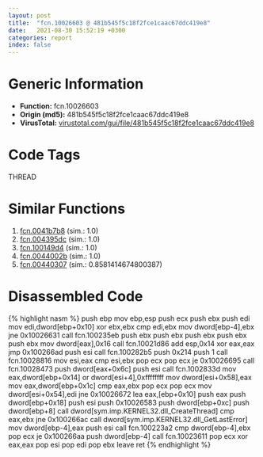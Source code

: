 ```yaml
---
layout: post
title:  "fcn.10026603 @ 481b545f5c18f2fce1caac67ddc419e8"
date:   2021-08-30 15:52:19 +0300
categories: report
index: false
---
```


# Generic Information
- **Function:** fcn.10026603
- **Origin (md5):** 481b545f5c18f2fce1caac67ddc419e8
- **VirusTotal:** [virustotal.com/gui/file/481b545f5c18f2fce1caac67ddc419e8][virustotal_ref]

# Code Tags
<span class="tag" id="THREAD">THREAD</span>


# Similar Functions

1. [fcn.0041b7b8][similar_1_ref] (sim.: 1.0)
2. [fcn.004395dc][similar_2_ref] (sim.: 1.0)
3. [fcn.100149d4][similar_3_ref] (sim.: 1.0)
4. [fcn.0044002b][similar_4_ref] (sim.: 1.0)
5. [fcn.00440307][similar_5_ref] (sim.: 0.8581414674800387)


# Disassembled Code

{% highlight nasm %}
push ebp
mov ebp,esp
push ecx
push ebx
push edi
mov edi,dword[ebp+0x10]
xor ebx,ebx
cmp edi,ebx
mov dword[ebp-4],ebx
jne 0x10026631
call fcn.100235eb
push ebx
push ebx
push ebx
push ebx
push ebx
mov dword[eax],0x16
call fcn.10021d86
add esp,0x14
xor eax,eax
jmp 0x100266ad
push esi
call fcn.100282b5
push 0x214
push 1
call fcn.10028816
mov esi,eax
cmp esi,ebx
pop ecx
pop ecx
je 0x10026695
call fcn.10028473
push dword[eax+0x6c]
push esi
call fcn.1002833d
mov eax,dword[ebp+0x14]
or dword[esi+4],0xffffffff
mov dword[esi+0x58],eax
mov eax,dword[ebp+0x1c]
cmp eax,ebx
pop ecx
pop ecx
mov dword[esi+0x54],edi
jne 0x10026672
lea eax,[ebp+0x10]
push eax
push dword[ebp+0x18]
push esi
push 0x10026583
push dword[ebp+0xc]
push dword[ebp+8]
call dword[sym.imp.KERNEL32.dll_CreateThread]
cmp eax,ebx
jne 0x100266ac
call dword[sym.imp.KERNEL32.dll_GetLastError]
mov dword[ebp-4],eax
push esi
call fcn.100223a2
cmp dword[ebp-4],ebx
pop ecx
je 0x100266aa
push dword[ebp-4]
call fcn.10023611
pop ecx
xor eax,eax
pop esi
pop edi
pop ebx
leave
ret
{% endhighlight %}


[similar_1_ref]: /report/fcn.0041b7b8@0aa2d73a5300dff2412388945614b507
[similar_2_ref]: /report/fcn.004395dc@7b00dd8f2abf54a73bfb09681334ff78
[similar_3_ref]: /report/fcn.100149d4@4c3818fdf32d89a09257dbc9d3e142ea
[similar_4_ref]: /report/fcn.0044002b@44e1ffcf4e71f4505c09d520fd75f1e4
[similar_5_ref]: /report/fcn.00440307@ba5ec83721de3ca10b3c9583f3b2c6a1
[virustotal_ref]: https://www.virustotal.com/gui/file/481b545f5c18f2fce1caac67ddc419e8